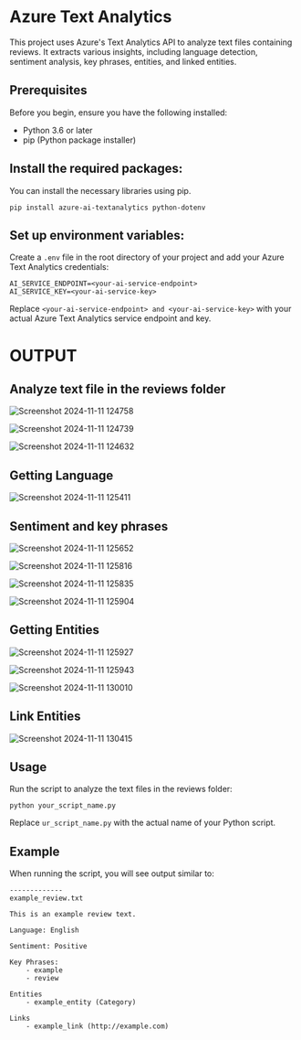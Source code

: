# Azure Text Analytics

This project uses Azure's Text Analytics API to analyze text files containing reviews. It extracts various insights, including language detection, sentiment analysis, key phrases, entities, and linked entities.

## Prerequisites

Before you begin, ensure you have the following installed:

- Python 3.6 or later
- pip (Python package installer)


## Install the required packages:

You can install the necessary libraries using pip.
```
pip install azure-ai-textanalytics python-dotenv
```


## Set up environment variables:

Create a `.env` file in the root directory of your project and add your Azure Text Analytics credentials:

```
AI_SERVICE_ENDPOINT=<your-ai-service-endpoint>
AI_SERVICE_KEY=<your-ai-service-key>
```

Replace `<your-ai-service-endpoint> and <your-ai-service-key>` with your actual Azure Text Analytics service endpoint and key.


# OUTPUT

## Analyze text file in the reviews folder

![Screenshot 2024-11-11 124758](https://github.com/user-attachments/assets/56ee367c-e345-4c26-be91-a3fbd28d4ec8)

![Screenshot 2024-11-11 124739](https://github.com/user-attachments/assets/de1de66f-4b74-49ca-9faf-80a545acf4aa)

![Screenshot 2024-11-11 124632](https://github.com/user-attachments/assets/d7b82840-935d-4a94-bae1-29bd72d812b0)

## Getting Language

![Screenshot 2024-11-11 125411](https://github.com/user-attachments/assets/905cbc56-5007-4469-ab38-c425a0b5d96f)

## Sentiment and key phrases

![Screenshot 2024-11-11 125652](https://github.com/user-attachments/assets/445287f4-a383-4255-9f46-d74bead2d9a6)

![Screenshot 2024-11-11 125816](https://github.com/user-attachments/assets/92ccc4dc-72c8-4bad-8dcf-a549acdbdcef)

![Screenshot 2024-11-11 125835](https://github.com/user-attachments/assets/0df9f3b0-1686-4fde-807c-4c7c44e015f7)

![Screenshot 2024-11-11 125904](https://github.com/user-attachments/assets/011f1c3e-1008-4ad9-af71-506d7a6984ea)

## Getting Entities

![Screenshot 2024-11-11 125927](https://github.com/user-attachments/assets/33fcf2b6-e003-487f-a95b-7d6677cc1be1)

![Screenshot 2024-11-11 125943](https://github.com/user-attachments/assets/d22571a0-5f5f-4f65-8921-a7323027e53c)

![Screenshot 2024-11-11 130010](https://github.com/user-attachments/assets/67a2eaee-a685-498c-91c1-952a12564902)

## Link Entities

![Screenshot 2024-11-11 130415](https://github.com/user-attachments/assets/23088874-30c9-46ba-9bc3-c9967c0f9585)



## Usage

Run the script to analyze the text files in the reviews folder:

```
python your_script_name.py
```

Replace `ur_script_name.py` with the actual name of your Python script.

## Example

When running the script, you will see output similar to:

```
-------------
example_review.txt

This is an example review text.

Language: English

Sentiment: Positive

Key Phrases:
    - example
    - review

Entities
    - example_entity (Category)

Links
    - example_link (http://example.com)
```

